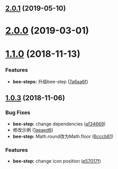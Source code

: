 <a name="2.0.1"></a>
## [2.0.1](https://github.com/tinper-bee/bee-step/compare/v2.0.0...v2.0.1) (2019-05-10)



<a name="2.0.0"></a>
# [2.0.0](https://github.com/tinper-bee/bee-step/compare/v1.1.0...v2.0.0) (2019-03-01)



<a name="1.1.0"></a>
# [1.1.0](https://github.com/tinper-bee/bee-step/compare/v1.0.3...v1.1.0) (2018-11-13)


### Features

* **bee-steps:** 升级bee-step ([7a6aa6f](https://github.com/tinper-bee/bee-step/commit/7a6aa6f))



<a name="1.0.3"></a>
## [1.0.3](https://github.com/tinper-bee/bee-step/compare/af34669...v1.0.3) (2018-11-06)


### Bug Fixes

* **bee-step:** change dependencies ([af34669](https://github.com/tinper-bee/bee-step/commit/af34669))
* 修改示例 ([1aeaed6](https://github.com/tinper-bee/bee-step/commit/1aeaed6))
* **bee-step:** Math.round改为Math.floor ([6cccb61](https://github.com/tinper-bee/bee-step/commit/6cccb61))


### Features

* **bee-step:** change icon position ([e57017f](https://github.com/tinper-bee/bee-step/commit/e57017f))



